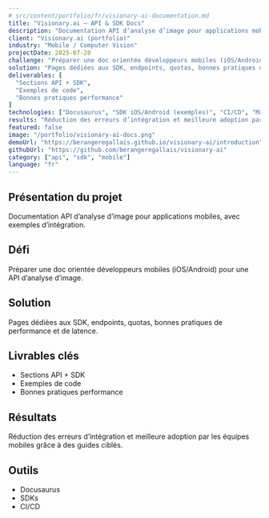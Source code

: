 ```yaml
---
# src/content/portfolio/fr/visionary-ai-documentation.md
title: "Visionary.ai — API & SDK Docs"
description: "Documentation API d’analyse d’image pour applications mobiles, avec exemples d’intégration."
client: "Visionary.ai (portfolio)"
industry: "Mobile / Computer Vision"
projectDate: 2025-07-28
challenge: "Préparer une doc orientée développeurs mobiles (iOS/Android) pour une API d’analyse d’image."
solution: "Pages dédiées aux SDK, endpoints, quotas, bonnes pratiques de performance et de latence."
deliverables: [
  "Sections API + SDK",
  "Exemples de code",
  "Bonnes pratiques performance"
]
technologies: ["Docusaurus", "SDK iOS/Android (exemples)", "CI/CD", "Markdown", "REST"]
results: "Réduction des erreurs d’intégration et meilleure adoption par les équipes mobiles grâce à des guides ciblés."
featured: false
image: "/portfolio/visionary-ai-docs.png"
demoUrl: "https://berangeregallais.github.io/visionary-ai/introduction"
githubUrl: "https://github.com/berangeregallais/visionary-ai"
category: ["api", "sdk", "mobile"]
language: "fr"
---
```


## Présentation du projet

Documentation API d’analyse d’image pour applications mobiles, avec exemples d’intégration.

## Défi

Préparer une doc orientée développeurs mobiles (iOS/Android) pour une API d’analyse d’image.

## Solution

Pages dédiées aux SDK, endpoints, quotas, bonnes pratiques de performance et de latence.

## Livrables clés

- Sections API + SDK  
- Exemples de code  
- Bonnes pratiques performance  

## Résultats

Réduction des erreurs d’intégration et meilleure adoption par les équipes mobiles grâce à des guides ciblés.

## Outils

- Docusaurus  
- SDKs  
- CI/CD  
